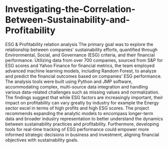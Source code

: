 # Investigating-the-Correlation-Between-Sustainability-and-Profitability
ESG &amp; Profitability relation analysis
The primary goal was to explore the relationship between companies' sustainability efforts, quantified through Environmental, Social, and Governance (ESG) criteria, and their financial performance. 
Utilizing data from over 700 companies, sourced from S&P for ESG scores and Yahoo Finance for financial metrics, the team employed advanced machine learning models, including Random Forest, to analyze and predict the financial outcomes based on companies’ ESG performance. The analysis tools were built using Python and JMP software, accommodating complex, multi-source data integration and handling various data-related challenges such as missing values and normalization.
The findings suggest that while ESG factors are increasingly important, their impact on profitability can vary greatly by industry for example the Energy sector excel in terms of high profits and high ESG scores.
The project recommends expanding the analytic models to encompass longer-term data and broader industry representation to better understand the dynamics between sustainability practices and profitability. Furthermore, developing tools for real-time tracking of ESG performance could empower more informed strategic decisions in business and investment, aligning financial objectives with sustainability goals.
